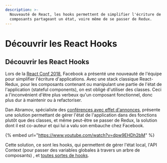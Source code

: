 ```yaml
---
description: >-
  Nouveauté de React, les hooks permettent de simplifier l'écriture de
  composants partageant un état, voire même de se passer de Redux.
---
```


# Découvrir les React Hooks

## Découvrir les React Hooks

Lors de la [React Conf 2018](https://www.youtube.com/watch?v=dpw9EHDh2bM), Facebook a présenté une nouveauté de l'équipe pour simplifier l'écriture d'applications. Avec une stack classique React-Redux, pour les composants contenant ou manipulant une partie de l'état de l'application \(stateful components\), on est obligé d'utiliser des classes. Ceci a l'inconvénient d'être plus verbeux qu'un composant fonctionnel, donc plus dur à maintenir ou à refactoriser.

Dan Abramov, spécialiste des [conférences avec effet d'annonces](https://legacy.gitbook.com/blog/gestion-de-l-etat-dans-react-avec-redux-1-5#architecture), présente une solution permettant de gérer l'état de l'application dans des fonctions plutôt que des classes, et même peut-être se passer de Redux, la solution dont il est co-auteur et qui lui a valu son embauche chez Facebook.

{% embed url="https://www.youtube.com/watch?v=dpw9EHDh2bM" %}

Cette solution, ce sont les hooks, qui permettent de gérer l'état local, l'API Context \(pour passer des variables globales à travers un arbre de composants\) , et [toutes sortes de hooks](https://reactjs.org/docs/hooks-reference.html).

